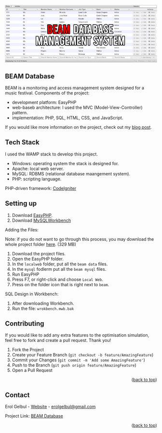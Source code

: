 <div id="top"></div>

<div style="text-align:center"><img src="images/table_coverv2.png" /></div>

<!-- ABOUT THE PROJECT -->
## BEAM Database

BEAM is a monitoring and access management system designed for a music festival. Components of the project:
* development platform: EasyPHP
* web-baseb architecture: I used the MVC (Model-View-Controller) pattern. 
* implementation: PHP, SQL, HTML, CSS, and JavaScript.

If you would like more information on the project, check out my [blog post](https://erolgelbul.com/project-blog/beam).

<!-- TECH STACK -->
## Tech Stack

I used the WAMP stack to develop this project.

* Windows: operating system the stack is designed for.
* Apache: local web server.
* MySQL: RDBMS (relational database maangement system).
* PHP: scripting language.

PHP-driven framework: [CodeIgniter](https://codeigniter.com/)


<!-- SETTING UP-->
## Setting up

1. Download [EasyPHP](https://www.easyphp.org/download.php).
2. Download [MySQLWorkbench](https://www.mysql.com/products/workbench/)


Adding the Files:

Note: if you do not want to go through this process, you may download the whole project folder [here](https://drive.google.com/drive/folders/135neGBZI4K0YRZd1GTQ32AlHso64hbRT?usp=sharing). (329 MB)

1. Download the project files.
2. Open the EasyPHP folder.
3. In the `localweb` folder, put all the `beam data` files.
4. In the `mysql` fodlerm put all the `beam mysql` files.
5. Run EasyPHP
6. Press F7, or right-click and choose `Local Web`.
7. Press on the folder icon that is right next to `beam`.


SQL Design in Workbench:

1. After downloading Workbench.
2. Run the file: `wrokbench.mwb.bak`


<!-- CONTRIBUTING -->
## Contributing

If you would like to add any extra features to the optimisation simulation, feel free to fork and create a pull request. Thank you!

1. Fork the Project
2. Create your Feature Branch (`git checkout -b feature/AmazingFeature`)
3. Commit your Changes (`git commit -m 'Add some AmazingFeature'`)
4. Push to the Branch (`git push origin feature/AmazingFeature`)
5. Open a Pull Request

<p align="right">(<a href="#top">back to top</a>)</p>




<!-- CONTACT -->
## Contact

Erol Gelbul - [Website](http://www.erolgelbul.com) - erolgelbul@gmail.com

Project Link: [BEAM Database](https://github.com/ErolGelbul/beam_database)

<p align="right">(<a href="#top">back to top</a>)</p>

